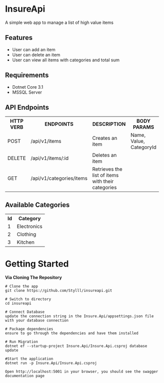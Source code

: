 # InsureApi
A simple web app to manage a list of high value items

## Features
* User can add an item
* User can delete an item
* User can view all items with categories and total sum

## Requirements

* Dotnet Core 3.1
* MSSQL Server

## API Endpoints
<table>
<tr><th>HTTP VERB</th><th>ENDPOINTS</th><th>DESCRIPTION</th><th>BODY PARAMS</th></tr>
<tr><td>POST</td><td>/api/v1/items</td><td>Creates an item</td><td>Name, Value, CategoryId</td></tr>
<tr><td>DELETE</td><td>/api/v1/items/:id</td><td>Deletes an item</td><td></td></tr>
<tr><td>GET</td><td>/api/v1/categories/items</td><td>Retrieves the list of items with their categories</td><td></td></tr>
</table>

## Available Categories
<table>
<tr><th>Id</th><th>Category</th></tr>
<tr><td>1</td><td>Electronics</td></tr>
<tr><td>2</td><td>Clothing</td></tr>
<tr><td>3</td><td>Kitchen</td></tr>
</table>

# Getting Started
**Via Cloning The Repository**
```
# Clone the app
git clone https://github.com/Stylll/insureapi.git

# Switch to directory
cd insureapi

# Connect Database
update the connection string in the Insure.Api/appsettings.json file with your database connection

# Package dependencies
ensure to go through the dependencies and have them installed

# Run Migration
dotnet ef --startup-project Insure.Api/Insure.Api.csproj database update

#Start the application
dotnet run -p Insure.Api/Insure.Api.csproj

Open http://localhost:5001 in your browser, you should see the swagger documentation page
```
